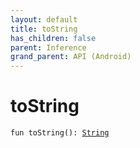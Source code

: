 ```yaml
---
layout: default
title: toString
has_children: false
parent: Inference
grand_parent: API (Android)
---
```


# toString

`fun toString(): `[`String`](https://kotlinlang.org/api/latest/jvm/stdlib/kotlin/-string/index.html)